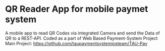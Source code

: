 # QR Reader App for mobile paymet system
A mobile app to read QR Codes via integrated Camera and send the Data of QR to a REST-API. Coded as a part of Web Based Payment-System Project
Main Project: https://github.com/taupaymentsystemiosteam/TAU-Pay
